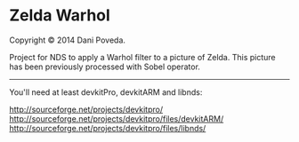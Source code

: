 Zelda Warhol
============

Copyright © 2014 Dani Poveda.

Project for NDS to apply a Warhol filter to a picture of Zelda. This picture has been previously processed with Sobel operator.
____________

You'll need at least devkitPro, devkitARM and libnds:

http://sourceforge.net/projects/devkitpro/
http://sourceforge.net/projects/devkitpro/files/devkitARM/
http://sourceforge.net/projects/devkitpro/files/libnds/
